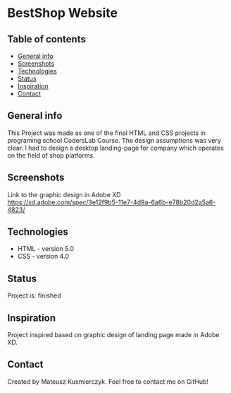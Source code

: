 # BestShop Website

## Table of contents
* [General info](#general-info)
* [Screenshots](#screenshots)
* [Technologies](#technologies)
* [Status](#status)
* [Inspiration](#inspiration)
* [Contact](#contact)

## General info
This Project was made as one of the final HTML and CSS projects in programing school CodersLab Course. 
 The design assumptions was very clear. I had to design a desktop landing-page for company 
 which operates on the field of shop platforms. 
 

## Screenshots
Link to the graphic design in Adobe XD  
https://xd.adobe.com/spec/3e12f9b5-11e7-4d9a-6a6b-e78b20d2a5a6-4823/

## Technologies
* HTML - version 5.0
* CSS - version 4.0

## Status
Project is: finished

## Inspiration
 Project inspired based on graphic design of landing page made in Adobe XD.

## Contact
Created by Mateusz Kusmierczyk. Feel free to contact me on GitHub!

